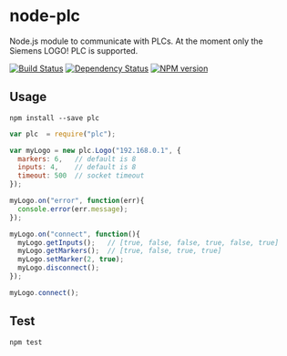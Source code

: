 # node-plc

Node.js module to communicate with PLCs.
At the moment only the Siemens LOGO! PLC is supported.

[![Build Status](https://secure.travis-ci.org/flosse/node-plc.png)](http://travis-ci.org/flosse/node-plc)
[![Dependency Status](https://gemnasium.com/flosse/node-plc.png)](https://gemnasium.com/flosse/node-plc)
[![NPM version](https://badge.fury.io/js/plc.png)](http://badge.fury.io/js/plc)

## Usage

```shell
npm install --save plc
```

```javascript
var plc  = require("plc");

var myLogo = new plc.Logo("192.168.0.1", {
  markers: 6,   // default is 8
  inputs: 4,    // default is 8
  timeout: 500  // socket timeout
});

myLogo.on("error", function(err){
  console.error(err.message);
});

myLogo.on("connect", function(){
  myLogo.getInputs();   // [true, false, false, true, false, true]
  myLogo.getMarkers();  // [true, false, true, true]
  myLogo.setMarker(2, true);
  myLogo.disconnect();
});

myLogo.connect();
```

## Test

```
npm test
```
